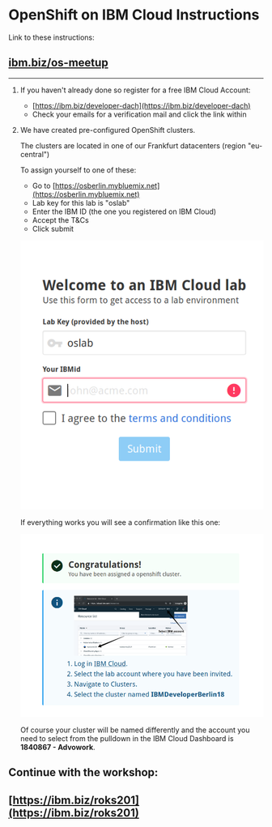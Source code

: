 # OpenShift on IBM Cloud Instructions

Link to these instructions: 

## [ibm.biz/os-meetup](http://ibm.biz/os-meetup)

---

1. If you haven't already done so register for a free IBM Cloud Account:

    * [https://ibm.biz/developer-dach](https://ibm.biz/developer-dach)
    * Check your emails for a verification mail and click the link within

2. We have created pre-configured OpenShift clusters. 

    The clusters are located in one of our Frankfurt datacenters (region "eu-central")

    To assign yourself to one of these:

    * Go to [https://osberlin.mybluemix.net](https://osberlin.mybluemix.net)
    * Lab key for this lab is "oslab"
    * Enter the IBM ID (the one you registered on IBM Cloud)  
    * Accept the T&Cs
    * Click submit

    ![granttool1](images/granttool1.png)

    If everything works you will see a confirmation like this one:

    ![granttool2](images/granttool2.png)

    Of course your cluster will be named differently and the account you need to select from the pulldown in the IBM Cloud Dashboard is **1840867 - Advowork**.

## Continue with the workshop: 
## [https://ibm.biz/roks201](https://ibm.biz/roks201)

    


